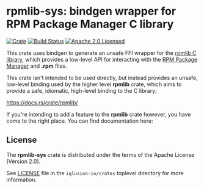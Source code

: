 # rpmlib-sys: bindgen wrapper for RPM Package Manager C library

[![Crate][crate-image]][crate-link] [![Build Status][build-image]][build-link] [![Apache 2.0 Licensed][license-image]][license-link]

[crate-image]: https://img.shields.io/crates/v/rpmlib-sys.svg
[crate-link]: https://crates.io/crates/rpmlib-sys
[build-image]: https://circleci.com/gh/iqlusion-io/crates.svg?style=shield
[build-link]: https://circleci.com/gh/iqlusion-io/crates
[license-image]: https://img.shields.io/badge/license-Apache2.0-blue.svg
[license-link]: https://github.com/iqlusion-io/crates/blob/master/LICENSE

This crate uses bindgen to generate an unsafe FFI wrapper for the
[rpmlib C library], which provides a low-level API for interacting with the
[RPM Package Manager] and **.rpm** files.

This crate isn't intended to be used directly, but instead provides an unsafe,
low-level binding used by the higher level **rpmlib** crate, which aims to
provide a safe, idiomatic, high-level binding to the C library:

https://docs.rs/crate/rpmlib/

If you're intending to add a feature to the **rpmlib** crate however, you have
come to the right place. You can find documentation here:

[Documentation]: https://rpmlib.rs/rpmlib-sys/

[rpmlib C library]: https://docs.fedoraproject.org/en-US/Fedora_Draft_Documentation/0.1/html/RPM_Guide/ch-programming-c.html
[RPM Package Manager]: http://rpm.org/

## License

The **rpmlib-sys** crate is distributed under the terms of the Apache License
(Version 2.0).

See [LICENSE] file in the `iqlusion-io/crates` toplevel directory for more
information.

[LICENSE]: https://github.com/iqlusion-io/crates/blob/master/LICENSE
